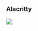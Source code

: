 ### Alacritty

![](https://cdn.discordapp.com/attachments/818320452732583937/987416901737144400/alacritty.png)
